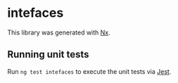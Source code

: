 # intefaces

This library was generated with [Nx](https://nx.dev).

## Running unit tests

Run `ng test intefaces` to execute the unit tests via [Jest](https://jestjs.io).
